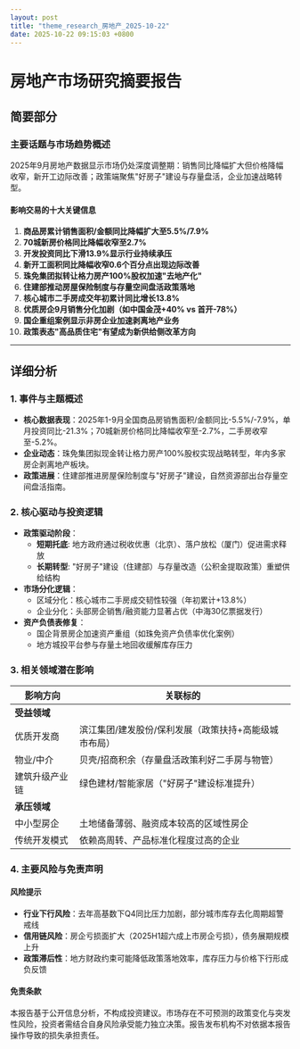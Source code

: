 ```yaml
---
layout: post
title: "theme_research_房地产_2025-10-22"
date: 2025-10-22 09:15:03 +0800
---
```


# 房地产市场研究摘要报告

## 简要部分

### 主要话题与市场趋势概述
2025年9月房地产数据显示市场仍处深度调整期：销售同比降幅扩大但价格降幅收窄，新开工边际改善；政策端聚焦"好房子"建设与存量盘活，企业加速战略转型。

#### 影响交易的十大关键信息
1. **商品房累计销售面积/金额同比降幅扩大至5.5%/7.9%**  
2. **70城新房价格同比降幅收窄至2.7%**  
3. **开发投资同比下滑13.9%显示行业持续承压**  
4. **新开工面积同比降幅收窄0.6个百分点出现边际改善**  
5. **珠免集团拟转让格力房产100%股权加速"去地产化"**  
6. **住建部推动房屋保险制度与存量空间盘活政策落地**  
7. **核心城市二手房成交年初累计同比增长13.8%**  
8. **优质房企9月销售分化加剧（如中国金茂+40% vs 首开-78%）**  
9. **国企重组案例显示非房企业加速剥离地产业务**  
10. **政策表态"高品质住宅"有望成为新供给侧改革方向**

---

## 详细分析

### 1. 事件与主题概述
- **核心数据表现**：2025年1-9月全国商品房销售面积/金额同比-5.5%/-7.9%，单月投资同比-21.3%；70城新房价格同比降幅收窄至-2.7%，二手房收窄至-5.2%。
- **企业动态**：珠免集团拟现金转让格力房产100%股权实现战略转型，年内多家房企剥离地产板块。
- **政策进展**：住建部推进房屋保险制度与"好房子"建设，自然资源部出台存量空间盘活指南。

### 2. 核心驱动与投资逻辑
- **政策驱动阶段**：
  - **短期托底**: 地方政府通过税收优惠（北京）、落户放松（厦门）促进需求释放
  - **长期转型**: "好房子"建设（住建部）与存量改造（公积金提取政策）重塑供给结构
- **市场分化逻辑**：
  - 区域分化：核心城市二手房成交韧性较强（年初累计+13.8%）
  - 企业分化：头部房企销售/融资能力显著占优（中海30亿票据发行）
- **资产负债表修复**：
  - 国企背景房企加速资产重组（如珠免资产负债率优化案例）
  - 地方城投平台参与存量土地回收缓解库存压力

### 3. 相关领域潜在影响
| 影响方向         | 关联标的                                                                 |
|------------------|--------------------------------------------------------------------------|
| **受益领域**     |                                                                         |
| 优质开发商       | 滨江集团/建发股份/保利发展（政策扶持+高能级城市布局）                   |
| 物业/中介        | 贝壳/招商积余（存量盘活政策利好二手房与物管）                           |
| 建筑升级产业链   | 绿色建材/智能家居（"好房子"建设标准提升）                               |
| **承压领域**     |                                                                         |
| 中小型房企       | 土地储备薄弱、融资成本较高的区域性房企                                   |
| 传统开发模式     | 依赖高周转、产品标准化程度过高的企业                                     |

### 4. 主要风险与免责声明
#### 风险提示
- **行业下行风险**：去年高基数下Q4同比压力加剧，部分城市库存去化周期超警戒线
- **信用链风险**：房企亏损面扩大（2025H1超六成上市房企亏损），债务展期规模上升
- **政策滞后性**：地方财政约束可能降低政策落地效率，库存压力与价格下行形成负反馈

#### 免责条款
本报告基于公开信息分析，不构成投资建议。市场存在不可预测的政策变化与突发性风险，投资者需结合自身风险承受能力独立决策。报告发布机构不对依据本报告操作导致的损失承担责任。